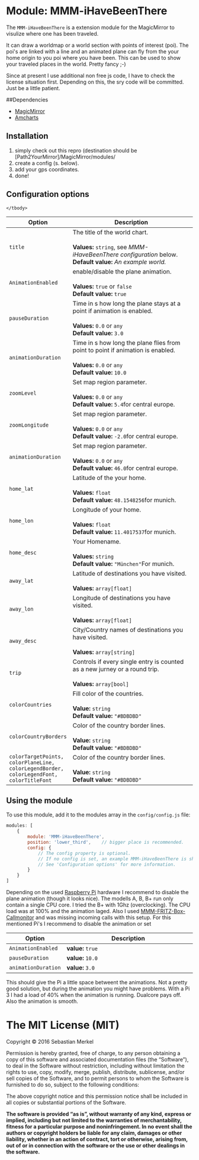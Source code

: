 # Module: MMM-iHaveBeenThere
The `MMM-iHaveBeenThere` is a extension module for the MagicMirror to visulize where one has been traveled.

It can draw a worldmap or a world section with points of interest (poi). The poi's are
linked with a line and an animated plane can fly from the your home origin to you poi where you have been.
This can be used to show your traveled places in the world. Pretty fancy ;-)

Since at present I use additional non free js code, I have to check the license situation first. Depending on this, the
sry code will be committed. Just be a little patient.

##Dependencies
- [MagicMirror](https://github.com/MichMich/MagicMirror)
- [Amcharts](https://www.amcharts.com/demos/)


## Installation
1. simply check out this repro (destination should be [Path2YourMirror]/MagicMirror/modules/
2. create a config (s. below).
3. add your gps coordinates.
3. done!

## Configuration options

<table width="100%">
	<!-- why, markdown... -->
	<thead>
		<tr>
			<th>Option</th>
			<th width="100%">Description</th>
		</tr>
	<thead>
	<tbody>
		<tr>
			<td><code>title</code></td>
			<td>The title of the world chart.<br>
				<br><b>Values:</b> <code>string</code>, see <i>MMM-iHaveBeenThere configuration</i> below.
				<br><b>Default value:</b> <i>An example world.</i>
			</td>
		</tr>
		<tr>
			<td><code>AnimationEnabled</code></td>
			<td>enable/disable the plane animation.<br>
				<br><b>Values:</b> <code>true</code> or <code>false</code>
				<br><b>Default value:</b> <code>true</code>
			</td>
		</tr>
		<tr>
			<td><code>pauseDuration</code></td>
			<td>Time in s how long the plane stays at a point if animation is enabled.<br>
				<br><b>Values:</b> <code>0.0</code> or <code>any</code>
				<br><b>Default value:</b> <code>3.0</code>
			</td>
		</tr>
		<tr>
			<td><code>animationDuration</code></td>
			<td>Time in s how long the plane flies from point to point if animation is enabled.<br>
				<br><b>Values:</b> <code>0.0</code> or <code>any</code>
				<br><b>Default value:</b> <code>10.0</code>
			</td>
		</tr>
		<tr>
			<td><code>zoomLevel</code></td>
			<td>Set map region parameter.<br>
				<br><b>Values:</b> <code>0.0</code> or <code>any</code>
				<br><b>Default value:</b> <code>5.4</code>for central europe.
			</td>
		</tr>
		<tr>
			<td><code>zoomLongitude</code></td>
			<td>Set map region parameter.<br>
				<br><b>Values:</b> <code>0.0</code> or <code>any</code>
				<br><b>Default value:</b> <code>-2.0</code>for central europe.
			</td>
		</tr>
		<tr>
			<td><code>animationDuration</code></td>
			<td>Set map region parameter.<br>
				<br><b>Values:</b> <code>0.0</code> or <code>any</code>
				<br><b>Default value:</b> <code>46.0</code>for central europe.
			</td>
		</tr>
		<tr>
			<td><code>home_lat</code></td>
			<td>Latitude of the your home.<br>
				<br><b>Values:</b> <code>float</code>
				<br><b>Default value:</b> <code>48.1548256</code>for munich.
			</td>
		</tr>
		<tr>
			<td><code>home_lon</code></td>
			<td>Longitude of your home.<br>
				<br><b>Values:</b> <code>float</code>
				<br><b>Default value:</b> <code>11.4017537</code>for munich.
			</td>
		</tr>
		<tr>
			<td><code>home_desc</code></td>
			<td>Your Homename.<br>
				<br><b>Values:</b> <code>string</code>
				<br><b>Default value:</b> <code>"München"</code>For munich.
			</td>
		</tr>
		<tr>
			<td><code>away_lat</code></td>
			<td>Latitude of destinations you have visited.<br>
				<br><b>Values:</b> <code>array[float]</code>
			</td>
		</tr>
		<tr>
			<td><code>away_lon</code></td>
			<td>Longitude of destinations you have visited.<br>
				<br><b>Values:</b> <code>array[float]</code>
			</td>
		</tr>
		<tr>
			<td><code>away_desc</code></td>
			<td>City/Country names of destinations you have visited.<br>
				<br><b>Values:</b> <code>array[string]</code>
			</td>
		</tr>
		<tr>
			<td><code>trip</code></td>
			<td>Controls if every single entry is counted as a new jurney or a round trip.<br>
				<br><b>Values:</b> <code>array[bool]</code>
			</td>
		</tr>
		<tr>
			<td><code>colorCountries</code></td>
			<td>Fill color of the countries.<br>
				<br><b>Value:</b> <code>string</code>
				<br><b>Default value:</b> <code>"#BDBDBD"</code>
			</td>
		</tr>
		<tr>
			<td><code>colorCountryBorders</code></td>
			<td>Color of the country border lines.<br>
				<br><b>Value:</b> <code>string</code>
				<br><b>Default value:</b> <code>"#BDBDBD"</code>
			</td>
		</tr>
		<tr>
			<td><code>colorTargetPoints, colorPlaneLine, colorLegendBorder, colorLegendFont, colorTitleFont</code></td>
			<td>Color of the country border lines.<br>
				<br><b>Value:</b> <code>string</code>
				<br><b>Default value:</b> <code>"#BDBDBD"</code>
			</td>
		</tr>

	</tbody>
</table>

## Using the module

To use this module, add it to the modules array in the `config/config.js` file:
````javascript
modules: [
	{
		module: 'MMM-iHaveBeenThere',
		position: 'lower_third',	// bigger place is recommended.
		config: {
			// The config property is optional.
			// If no config is set, an example MMM-iHaveBeenThere is shown.
			// See 'Configuration options' for more information.
		}
	}
]
````
Depending on the used [Raspberry Pi](https://de.wikipedia.org/wiki/Raspberry_Pi) hardware I recommend to disable the plane animation (though it looks nice). 
The modells A, B, B+ run only contain a single CPU core. I tried the B+ with 1Ghz (overclocking). The CPU load was at 100% and the animation laged.
Also I used [MMM-FRITZ-Box-Callmonitor](https://github.com/paviro/MMM-FRITZ-Box-Callmonitor) and was missing incoming calls with this setup. For this mentioned
Pi's I recommend to disable the animation or set
<table width="100%">
	<!-- why, markdown... -->
	<thead>
		<tr>
			<th>Option</th>
			<th width="100%">Description</th>
		</tr>
	<thead>
	<tbody>
		<tr>
			<td><code>AnimationEnabled</code></td>
			<td><b>value:</b> <code>true</code>
			</td>
		</tr>
		<tr>
			<td><code>pauseDuration</code></td>
			<td><b>value:</b> <code>10.0</code></td>
		</tr>
		<tr>
			<td><code>animationDuration</code></td>
			<td><b>value:</b> <code>3.0</code></td>
		</tr>
	</tbody>
</table>
This should give the Pi a little space betweent the animations. Not a pretty good solution, but during the animation you might have problems. 
With a Pi 3 I had a load of 40% when the animation is running. Dualcore pays off. Also the animation is smooth.


The MIT License (MIT)
=====================

Copyright © 2016 Sebastian Merkel

Permission is hereby granted, free of charge, to any person
obtaining a copy of this software and associated documentation
files (the “Software”), to deal in the Software without
restriction, including without limitation the rights to use,
copy, modify, merge, publish, distribute, sublicense, and/or sell
copies of the Software, and to permit persons to whom the
Software is furnished to do so, subject to the following
conditions:

The above copyright notice and this permission notice shall be
included in all copies or substantial portions of the Software.

**The software is provided “as is”, without warranty of any kind, express or implied, including but not limited to the warranties of merchantability, 
fitness for a particular purpose and noninfringement. In no event shall the authors or copyright holders be liable for any claim, damages or other liability, 
whether in an action of contract, tort or otherwise, arising from, out of or in connection with the software or the use or other dealings in the software.**


